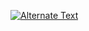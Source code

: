 
[![Alternate Text]({https://user-images.githubusercontent.com/93417786/219581119-1a59e0b5-6531-4b00-9d4b-300b417eef3c.png})]({https://drive.google.com/file/d/10Z3yAvYunalQ1fJ5S0JtihZpqmgZYW62/preview} "Basic Operation")

